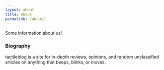 ```yaml
---
layout: about
title: About
permalink: /about/
---
```


Some information about us!

### Biography

tactileblog is a site for in-depth reviews, opinions, and random unclassified articles on anything that beeps, blinks, or moves.
